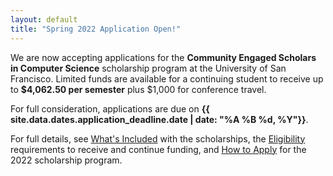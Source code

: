 ```yaml
---
layout: default
title: "Spring 2022 Application Open!"
---
```


We are now accepting applications for the <strong><span class="has-text-primary">Community Engaged Scholars</span> <span class="has-text-usf-gold">in</span> <span class="has-text-primary">Computer Science</span></strong> scholarship program at the University of San Francisco. Limited funds are available for a continuing student to receive up to **$4,062.50 per semester** plus $1,000 for conference travel.

For full consideration, applications are due on <strong>{{ site.data.dates.application_deadline.date | date: "%A %B %d, %Y"}}</strong>.

For full details, see [What's Included](/scholarships/included.html) with the scholarships, the [Eligibility](/scholarships/eligibility.html) requirements to receive and continue funding, and [How to Apply](/scholarships/apply.html) for the 2022 scholarship program.
